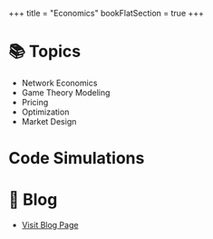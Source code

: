 +++
title = "Economics"
bookFlatSection = true
+++


# 📚 Topics

- Network Economics
- Game Theory Modeling
- Pricing
- Optimization
- Market Design


# Code Simulations 

# 📝 Blog

- [Visit Blog Page](/Blog/)